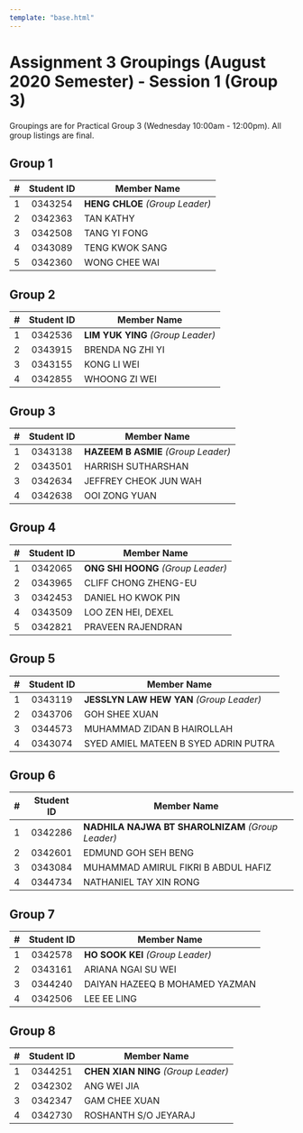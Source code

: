 ```yaml
---
template: "base.html"
---
```


# Assignment 3 Groupings (August 2020 Semester) - Session 1 (Group 3)

Groupings are for Practical Group 3 (Wednesday 10:00am - 12:00pm).
All group listings are final.

## Group 1

|  #  | Student ID | Member Name                     |
| :-: | :--------: | ------------------------------- |
|  1  |  0343254   | **HENG CHLOE** _(Group Leader)_ |
|  2  |  0342363   | TAN KATHY                       |
|  3  |  0342508   | TANG YI FONG                    |
|  4  |  0343089   | TENG KWOK SANG                  |
|  5  |  0342360   | WONG CHEE WAI                   |

## Group 2

|  #  | Student ID | Member Name                       |
| :-: | :--------: | --------------------------------- |
|  1  |  0342536   | **LIM YUK YING** _(Group Leader)_ |
|  2  |  0343915   | BRENDA NG ZHI YI                  |
|  3  |  0343155   | KONG LI WEI                       |
|  4  |  0342855   | WHOONG ZI WEI                     |

## Group 3

|  #  | Student ID | Member Name                         |
| :-: | :--------: | ----------------------------------- |
|  1  |  0343138   | **HAZEEM B ASMIE** _(Group Leader)_ |
|  2  |  0343501   | HARRISH SUTHARSHAN                  |
|  3  |  0342634   | JEFFREY CHEOK JUN WAH               |
|  4  |  0342638   | OOI ZONG YUAN                       |

## Group 4

|  #  | Student ID | Member Name                        |
| :-: | :--------: | ---------------------------------- |
|  1  |  0342065   | **ONG SHI HOONG** _(Group Leader)_ |
|  2  |  0343965   | CLIFF CHONG ZHENG-EU               |
|  3  |  0342453   | DANIEL HO KWOK PIN                 |
|  4  |  0343509   | LOO ZEN HEI, DEXEL                 |
|  5  |  0342821   | PRAVEEN RAJENDRAN                  |

## Group 5

|  #  | Student ID | Member Name                              |
| :-: | :--------: | ---------------------------------------- |
|  1  |  0343119   | **JESSLYN LAW HEW YAN** _(Group Leader)_ |
|  2  |  0343706   | GOH SHEE XUAN                            |
|  3  |  0344573   | MUHAMMAD ZIDAN B HAIROLLAH               |
|  4  |  0343074   | SYED AMIEL MATEEN B SYED ADRIN PUTRA     |

## Group 6

|  #  | Student ID | Member Name                                       |
| :-: | :--------: | ------------------------------------------------- |
|  1  |  0342286   | **NADHILA NAJWA BT SHAROLNIZAM** _(Group Leader)_ |
|  2  |  0342601   | EDMUND GOH SEH BENG                               |
|  3  |  0343084   | MUHAMMAD AMIRUL FIKRI B ABDUL HAFIZ               |
|  4  |  0344734   | NATHANIEL TAY XIN RONG                            |

## Group 7

|  #  | Student ID | Member Name                      |
| :-: | :--------: | -------------------------------- |
|  1  |  0342578   | **HO SOOK KEI** _(Group Leader)_ |
|  2  |  0343161   | ARIANA NGAI SU WEI               |
|  3  |  0344240   | DAIYAN HAZEEQ B MOHAMED YAZMAN   |
|  4  |  0342506   | LEE EE LING                      |

## Group 8

|  #  | Student ID | Member Name                         |
| :-: | :--------: | ----------------------------------- |
|  1  |  0344251   | **CHEN XIAN NING** _(Group Leader)_ |
|  2  |  0342302   | ANG WEI JIA                         |
|  3  |  0342347   | GAM CHEE XUAN                       |
|  4  |  0342730   | ROSHANTH S/O JEYARAJ                |

